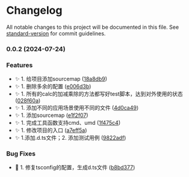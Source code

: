 # Changelog

All notable changes to this project will be documented in this file. See [standard-version](https://github.com/conventional-changelog/standard-version) for commit guidelines.

### 0.0.2 (2024-07-24)


### Features

* :sparkles: 1. 给项目添加sourcemap ([18a8db9](https://github.com/dayney/fe-calc/commit/18a8db92ad5cbcc40c0a5f28a2b0ce02209f364c))
* :sparkles: 1. 删除多余的配置 ([e006d3b](https://github.com/dayney/fe-calc/commit/e006d3bf0721afd35e4da4091fb4d8c40b4b88da))
* :sparkles: 1. 所有的calc的加减乘除的方法都写好test脚本，达到对外使用的状态 ([028f60a](https://github.com/dayney/fe-calc/commit/028f60a8f08e048e51f3dd4dbefe38f3d6be5687))
* :sparkles: 1. 添加不同的应用场景使用不同的文件 ([4d0ca49](https://github.com/dayney/fe-calc/commit/4d0ca491931ce7ffeedccc32daf351b000aadef0))
* :sparkles: 1. 添加sourcemap ([e1f2f07](https://github.com/dayney/fe-calc/commit/e1f2f070d568e564294a10e5aad548acdcef1120))
* :sparkles: 1. 完成工具函数支持cmd、umd ([1f475c4](https://github.com/dayney/fe-calc/commit/1f475c4674ec20a63a5a66e4cb050499c7289fee))
* :sparkles: 1. 修改项目的入口 ([a7eff5a](https://github.com/dayney/fe-calc/commit/a7eff5a70177fb93c334b3bbd939e7639f5775d3))
* :sparkles: 1.添加.d.ts文件；2. 添加测试用例 ([9822adf](https://github.com/dayney/fe-calc/commit/9822adfe8277ea04de81f9b1509255a4e3da5fc6))


### Bug Fixes

* :bug: 1. 修复tsconfig的配置，生成d.ts文件 ([b8bd377](https://github.com/dayney/fe-calc/commit/b8bd377b1db04ec43226b799ec5c1e22a7622705))
